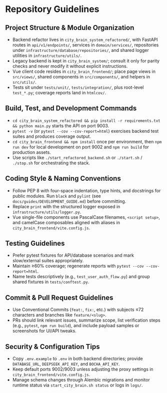 # Repository Guidelines

## Project Structure & Module Organization
- Backend refactor lives in `city_brain_system_refactored/`, with FastAPI routes in `api/v1/endpoints/`, services in `domain/services/`, repositories under `infrastructure/database/repositories/`, and shared logger utilities in `infrastructure/utils/`.
- Legacy backend is kept in `city_brain_system/`; consult it only for parity checks and never modify it without explicit instructions.
- Vue client code resides in `city_brain_frontend/`; place page views in `src/views/`, shared components in `src/components/`, and helpers in `src/utils/`.
- Tests sit under `tests/unit/`, `tests/integration/`, plus root-level `test_*.py`; coverage reports land in `htmlcov/`.

## Build, Test, and Development Commands
- `cd city_brain_system_refactored && pip install -r requirements.txt && python main.py` starts the API on port 9003.
- `pytest -v` (or `pytest --cov --cov-report=html`) exercises backend test suites and produces coverage output.
- `cd city_brain_frontend && npm install` once per environment, then `npm run dev` for local development on port 9002 and `npm run build` for production assets.
- Use scripts like `./start_refactored_backend.sh` or `./start.sh` / `./stop.sh` for orchestrating the stack.

## Coding Style & Naming Conventions
- Follow PEP 8 with four-space indentation, type hints, and docstrings for public modules. Run `black` and `pylint` (see `docs/guides/DEVELOPMENT_GUIDE.md`) before committing.
- Replace `print` with the structured logger exposed in `infrastructure/utils/logger.py`.
- Vue single-file components use PascalCase filenames, `<script setup>`, and camelCase composables aligned with aliases in `city_brain_frontend/vite.config.js`.

## Testing Guidelines
- Prefer pytest fixtures for API/database scenarios and mark slow/external suites appropriately.
- Maintain ≥60% coverage; regenerate reports with `pytest --cov --cov-report=html`.
- Name tests descriptively (e.g., `test_user_auth_flow.py`) and group shared fixtures in `tests/conftest.py`.

## Commit & Pull Request Guidelines
- Use Conventional Commits (`feat:`, `fix:`, etc.) with subjects ≤72 characters and branches like `feature/<slug>`.
- PRs should link relevant issues, summarize scope, list verification steps (e.g., `pytest`, `npm run build`), and include payload samples or screenshots for UI/API tweaks.

## Security & Configuration Tips
- Copy `.env.example` to `.env` in both backend directories; provide `DATABASE_URL`, `DEEPSEEK_API_KEY`, and `BOCHA_API_KEY`.
- Keep default ports 9002/9003 unless adjusting the proxy settings in `city_brain_frontend/vite.config.js`.
- Manage schema changes through Alembic migrations and monitor runtime status via `start_city_brain.sh status` or logs in `logs/`.
